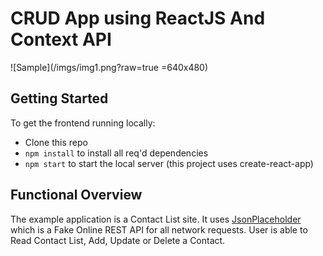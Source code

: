 # CRUD App using ReactJS And Context API

![Sample](/imgs/img1.png?raw=true =640x480)

## Getting Started

To get the frontend running locally:

- Clone this repo
- `npm install` to install all req'd dependencies
- `npm start` to start the local server (this project uses create-react-app)


## Functional Overview

The example application is a Contact List site. It uses [JsonPlaceholder](https://jsonplaceholder.typicode.com/)
which is a Fake Online REST API for all network requests.
User is able to Read Contact List, Add, Update or Delete
a Contact. 
